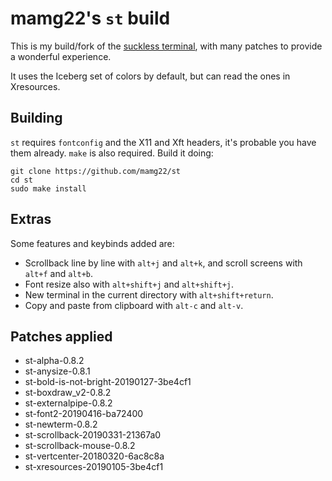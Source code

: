 # mamg22's `st` build

This is my build/fork of the [suckless terminal](https://st.suckless.org/), with many patches to provide a wonderful experience.

It uses the Iceberg set of colors by default, but can read the ones in Xresources.

## Building

`st` requires `fontconfig` and the X11 and Xft headers, it's probable you have them already. `make` is also required. Build it doing:

```
git clone https://github.com/mamg22/st
cd st
sudo make install
```

## Extras

Some features and keybinds added are:

- Scrollback line by line with `alt+j` and `alt+k`, and scroll screens with `alt+f` and `alt+b`.
- Font resize also with `alt+shift+j` and `alt+shift+j`.
- New terminal in the current directory with `alt+shift+return`.
- Copy and paste from clipboard with `alt-c` and `alt-v`.

## Patches applied

- st-alpha-0.8.2
- st-anysize-0.8.1
- st-bold-is-not-bright-20190127-3be4cf1
- st-boxdraw_v2-0.8.2
- st-externalpipe-0.8.2
- st-font2-20190416-ba72400
- st-newterm-0.8.2
- st-scrollback-20190331-21367a0
- st-scrollback-mouse-0.8.2
- st-vertcenter-20180320-6ac8c8a
- st-xresources-20190105-3be4cf1
